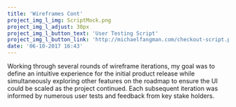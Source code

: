 ```yaml
---
title: 'Wireframes Cont'
project_img_l_img: ScriptMock.png
project_img_l_adjust: 30px
project_img_l_button_text: 'User Testing Script'
project_img_l_button_link: 'http://michaelfangman.com/checkout-script.pdf'
date: '06-10-2017 16:43'
---
```


Working through several rounds of wireframe iterations, my goal was to define an intuitive experience for the initial product release while simultaneously exploring other features on the roadmap to ensure the UI could be scaled as the project continued. Each subsequent iteration was informed by numerous user tests and feedback from key stake holders.